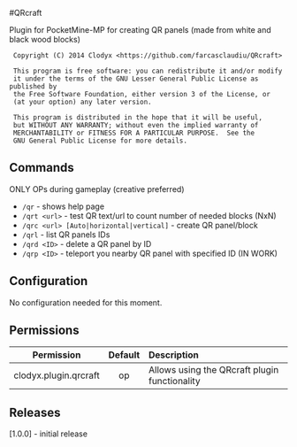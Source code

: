 #QRcraft

Plugin for PocketMine-MP for creating QR panels (made from white and black wood blocks)

     Copyright (C) 2014 Clodyx <https://github.com/farcasclaudiu/QRcraft>

     This program is free software: you can redistribute it and/or modify
     it under the terms of the GNU Lesser General Public License as published by
     the Free Software Foundation, either version 3 of the License, or
     (at your option) any later version.

     This program is distributed in the hope that it will be useful,
     but WITHOUT ANY WARRANTY; without even the implied warranty of
     MERCHANTABILITY or FITNESS FOR A PARTICULAR PURPOSE.  See the
     GNU General Public License for more details.


## Commands

ONLY OPs during gameplay (creative preferred)
* `/qr` - shows help page
* `/qrt <url>` - test QR text/url to count number of needed blocks (NxN)
* `/qrc <url> [Auto|horizontal|vertical]` - create QR panel/block
* `/qrl` - list QR panels IDs
* `/qrd <ID>` - delete a QR panel by ID
* `/qrp <ID>` - teleport you nearby QR panel with specified ID (IN WORK)


## Configuration
No configuration needed for this moment.

## Permissions

| Permission | Default | Description |
| :---: | :---: | :--- |
| clodyx.plugin.qrcraft | op | Allows using the QRcraft plugin functionality |



## Releases
[1.0.0] - initial release
